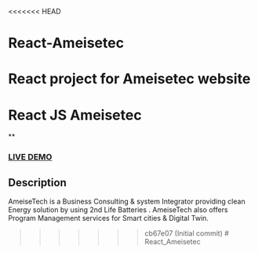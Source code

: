 <<<<<<< HEAD
# React-Ameisetec
React project for Ameisetec website
=======
# React JS Ameisetec

**


### <a href="https://ameisetec.com/">LIVE DEMO</a> 

## Description
AmeiseTech is a Business Consulting & system Integrator providing clean Energy solution by using 2nd Life Batteries . AmeiseTech also offers Program Management services for Smart cities & Digital Twin.


>>>>>>> cb67e07 (Initial commit)
#   R e a c t _ A m e i s e t e c  
 